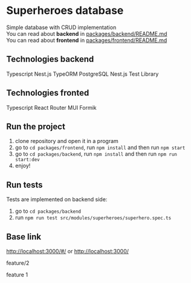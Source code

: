 # Superheroes database
Simple database with CRUD implementation <br>
You can read about **backend** in [packages/backend/README.md](https://github.com/masha-girya/superheroes/blob/main/packages/backend/README.md) <br>
You can read about **frontend** in [packages/frontend/README.md](https://github.com/masha-girya/superheroes/blob/main/packages/frontend/README.md)

## Technologies backend
Typescript
Nest.js
TypeORM
PostgreSQL
Nest.js Test Library

## Technologies fronted
Typescript
React
Router
MUI
Formik

## Run the project
1. clone repository and open it in a program
3. go to `cd packages/frontend`, run `npm install` and then run `npm start`
3. go to `cd packages/backend`, run `npm install` and then run `npm run start:dev`
4. enjoy!

## Run tests
Tests are implemented on backend side:
1. go to `cd packages/backend`
2. run `npm run test src/modules/superheroes/superhero.spec.ts`

## Base link
[http://localhost:3000/#/](http://localhost:3000/#/) or [http://localhost:3000/](http://localhost:3000/#/)

feature/2

feature 1
